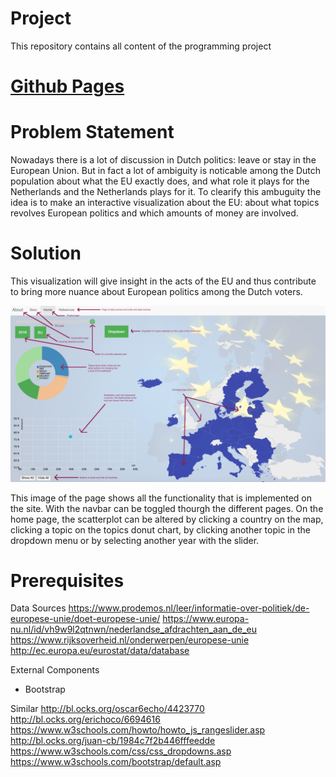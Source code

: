 # Project
This repository contains all content of the programming project

# [Github Pages](https://lucienkoenekoop.github.io/Project/story.html)

# Problem Statement
Nowadays there is a lot of discussion in Dutch politics: leave or stay in the European Union. But in fact a lot of ambiguity is noticable among the Dutch population about what the EU exactly does, and what role it plays for the Netherlands and the Netherlands plays for it. To clearify this ambuguity the idea is to make an interactive visualization about the EU: about what topics revolves European politics and which amounts of money are involved. 

# Solution
This visualization will give insight in the acts of the EU and thus contribute to bring more nuance about European politics among the Dutch voters.

![Alt Text](doc/readmefinal.png)


This image of the page shows all the functionality that is implemented on the site. With the navbar can be toggled thourgh the different pages. On the home page, the scatterplot can be altered by clicking a country on the map, clicking a topic on the topics donut chart, by clicking another topic in the dropdown menu or by selecting another year with the slider. 

# Prerequisites
Data Sources
https://www.prodemos.nl/leer/informatie-over-politiek/de-europese-unie/doet-europese-unie/
https://www.europa-nu.nl/id/vh9w9l2qtnwn/nederlandse_afdrachten_aan_de_eu
https://www.rijksoverheid.nl/onderwerpen/europese-unie
http://ec.europa.eu/eurostat/data/database

External Components
- Bootstrap

Similar
http://bl.ocks.org/oscar6echo/4423770
http://bl.ocks.org/erichoco/6694616
https://www.w3schools.com/howto/howto_js_rangeslider.asp
http://bl.ocks.org/juan-cb/1984c7f2b446fffeedde
https://www.w3schools.com/css/css_dropdowns.asp
https://www.w3schools.com/bootstrap/default.asp
